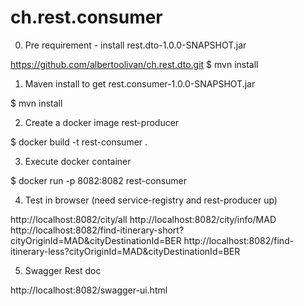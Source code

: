 # ch.rest.consumer

0) Pre requirement - install rest.dto-1.0.0-SNAPSHOT.jar 

https://github.com/albertoolivan/ch.rest.dto.git
$ mvn install


1) Maven install to get rest.consumer-1.0.0-SNAPSHOT.jar

$ mvn install

2) Create a docker image rest-producer

$ docker build -t rest-consumer .

3) Execute docker container

$ docker run -p 8082:8082 rest-consumer

4) Test in browser (need service-registry and rest-producer up) 

http://localhost:8082/city/all
http://localhost:8082/city/info/MAD
http://localhost:8082/find-itinerary-short?cityOriginId=MAD&cityDestinationId=BER
http://localhost:8082/find-itinerary-less?cityOriginId=MAD&cityDestinationId=BER

5) Swagger Rest doc

http://localhost:8082/swagger-ui.html